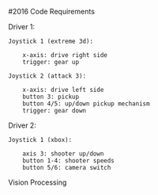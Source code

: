 #2016 Code Requirements 

Driver 1:

	Joystick 1 (extreme 3d):
	
		x-axis: drive right side
		trigger: gear up
		
	Joystick 2 (attack 3):
	
		x-axis: drive left side
		button 3: pickup
		button 4/5: up/down pickup mechanism 
		trigger: gear down
		
Driver 2:
	
	Joystick 1 (xbox):
		
		axis 3: shooter up/down
		button 1-4: shooter speeds
		button 5/6: camera switch
		
Vision Processing
